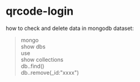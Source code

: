 # qrcode-login

how to check and delete data in mongodb dataset:
> mongo <br>
> show dbs <br>
> use <NAME-OF-DB> <br>
> show collections <br>
> db.<NAME-OF-collection>.find() <br>
> db.<NAME-OF-collection>.remove(_id:"xxxx") <br>